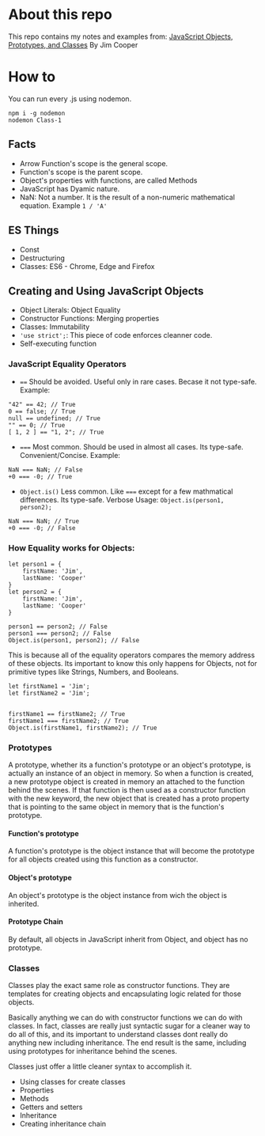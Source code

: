 # About this repo
This repo contains my notes and examples from: [JavaScript Objects, Prototypes, and Classes](https://app.pluralsight.com/library/courses/javascript-objects-prototypes-classes/table-of-contents) By Jim Cooper

# How to
You can run every .js using nodemon.

```
npm i -g nodemon
nodemon Class-1
```

## Facts

- Arrow Function's scope is the general scope.
- Function's scope is the parent scope.
- Object's properties with functions, are called Methods
- JavaScript has Dyamic nature.
- NaN: Not a number. It is the result of a non-numeric mathematical equation. Example `1 / 'A'`

## ES Things

- Const
- Destructuring
- Classes: ES6 - Chrome, Edge and Firefox

## Creating and Using JavaScript Objects

- Object Literals: Object Equality
- Constructor Functions: Merging properties
- Classes: Immutability
- `'use strict';`: This piece of code enforces cleanner code.
- Self-executing function

### JavaScript Equality Operators

- `==` Should be avoided. Useful only in rare cases. Becase it not type-safe. Example:

```
"42" == 42; // True
0 == false; // True
null == undefined; // True
"" == 0; // True
[ 1, 2 ] == "1, 2"; // True
```

- `===` Most common. Should be used in almost all cases. Its type-safe. Convenient/Concise. Example:

```
NaN === NaN; // False
+0 === -0; // True
```

- `Object.is()` Less common. Like `===` except for a few mathmatical differences. Its type-safe. Verbose Usage: `Object.is(person1, person2);`

```
NaN === NaN; // True
+0 === -0; // False
```

### How Equality works for Objects:

```
let person1 = {
	firstName: 'Jim',
	lastName: 'Cooper'
}
let person2 = {
	firstName: 'Jim',
	lastName: 'Cooper'
}

person1 == person2; // False
person1 === person2; // False
Object.is(person1, person2); // False
```

This is because all of the equality operators compares the memory address of these objects. Its important to know this only happens for Objects, not for primitive types like Strings, Numbers, and Booleans.

```
let firstName1 = 'Jim';
let firstName2 = 'Jim';


firstName1 == firstName2; // True
firstName1 === firstName2; // True
Object.is(firstName1, firstName2); // True
```

### Prototypes
A prototype, whether its a function's prototype or an object's prototype, is actually an instance of an object in memory. So when a function is created, a new prototype object is created in memory an attached to the function behind the scenes. If that function is then used as a constructor function with the new keyword, the new object that is created has a proto property that is pointing to the same object in memory that is the function's prototype.
#### Function's prototype
A function's prototype is the object instance that will become the prototype for all objects created using this function as a constructor.
#### Object's prototype
An object's prototype is the object instance from wich the object is inherited.
#### Prototype Chain
By default, all objects in JavaScript inherit from Object, and object has no prototype.

### Classes
Classes play the exact same role as constructor functions. They are templates for creating objects and encapsulating logic related for those objects.

Basically anything we can do with constructor functions we can do with classes. In fact, classes are really just syntactic sugar for a cleaner way to do all of this, and its important to understand classes dont really do anything new including inheritance. The end result is the same, including using prototypes for inheritance behind the scenes.

Classes just offer a little cleaner syntax to accomplish it.

- Using classes for create classes
- Properties
- Methods
- Getters and setters
- Inheritance
- Creating inheritance chain
